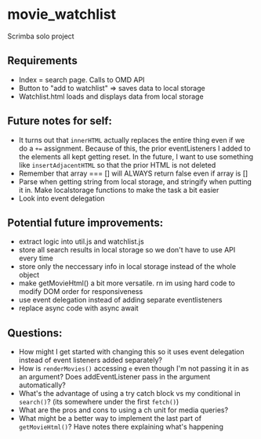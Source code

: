 # movie_watchlist
Scrimba solo project

## Requirements
- Index = search page. Calls to OMD API
- Button to "add to watchlist" => saves data to local storage
- Watchlist.html loads and displays data from local storage

## Future notes for self:
- It turns out that `innerHTML` actually replaces the entire thing even if we do a `+=` assignment. Because of this, the prior eventListeners I added to the elements all kept getting reset. In the future, I want to use something like `insertAdjacentHTML` so that the prior HTML is not deleted
- Remember that array === [] will ALWAYS return false even if array is []
- Parse when getting string from local storage, and stringify when putting it in. Make localstorage functions to make the task a bit easier
- Look into event delegation

## Potential future improvements:
- extract logic into util.js and watchlist.js
- store all search results in local storage so we don't have to use API every time
- store only the neccessary info in local storage instead of the whole object
- make getMovieHtml() a bit more versatile. rn im using hard code to modify DOM order for responsiveness
- use event delegation instead of adding separate eventlisteners
- replace async code with async await

## Questions:
- How might I get started with changing this so it uses event delegation instead of event listeners added separately?
- How is `renderMovies()` accessing `e` even though I'm not passing it in as an argument? Does addEventListener pass in the argument automatically?
- What's the advantage of using a try catch block vs my conditional in `search()`? (its somewhere under the first `fetch()`)
- What are the pros and cons to using a ch unit for media queries?
- What might be a better way to implement the last part of `getMovieHtml()`? Have notes there explaining what's happening